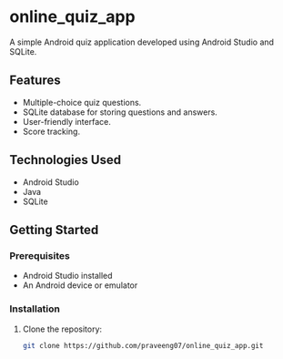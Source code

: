 # online_quiz_app

A simple Android quiz application developed using Android Studio and SQLite.

## Features

- Multiple-choice quiz questions.
- SQLite database for storing questions and answers.
- User-friendly interface.
- Score tracking.


## Technologies Used

- Android Studio
- Java
- SQLite

## Getting Started

### Prerequisites

- Android Studio installed
- An Android device or emulator

### Installation

1. Clone the repository:

   ```bash
   git clone https://github.com/praveeng07/online_quiz_app.git
